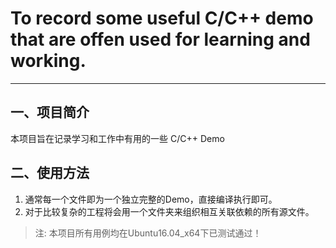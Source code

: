 # To record some useful C/C++ demo that are offen used for learning and working.
-------------------------------------------------------------------------------

## 一、项目简介
本项目旨在记录学习和工作中有用的一些 C/C++ Demo

## 二、使用方法
1. 通常每一个文件即为一个独立完整的Demo，直接编译执行即可。
2. 对于比较复杂的工程将会用一个文件夹来组织相互关联依赖的所有源文件。

> 注: 本项目所有用例均在Ubuntu16.04_x64下已测试通过！
